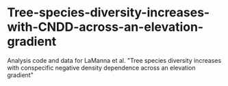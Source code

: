 # Tree-species-diversity-increases-with-CNDD-across-an-elevation-gradient
Analysis code and data for LaManna et al. "Tree species diversity increases with conspecific negative density dependence across an elevation gradient"
